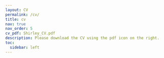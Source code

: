 ```yaml
---
layout: CV
permalink: /cv/
title: cv
nav: true
nav_order: 5
cv_pdf: Shirley_CV.pdf
description: Please download the CV using the pdf icon on the right.
toc:
  sidebar: left
---
```

